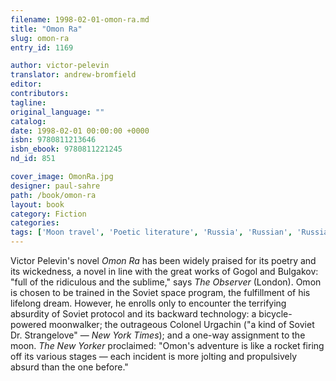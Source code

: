 ```yaml
---
filename: 1998-02-01-omon-ra.md
title: "Omon Ra"
slug: omon-ra
entry_id: 1169

author: victor-pelevin
translator: andrew-bromfield
editor: 
contributors: 
tagline: 
original_language: ""
catalog: 
date: 1998-02-01 00:00:00 +0000 
isbn: 9780811213646
isbn_ebook: 9780811221245
nd_id: 851

cover_image: OmonRa.jpg
designer: paul-sahre
path: /book/omon-ra
layout: book
category: Fiction
categories: 
tags: ['Moon travel', 'Poetic literature', 'Russia', 'Russian', 'Russian literature', 'Soviet Union', 'Sublime', 'Technology']
---
```

Victor Pelevin's novel *Omon Ra* has been widely praised for its poetry and its wickedness, a novel in line with the great works of Gogol and Bulgakov: "full of the ridiculous and the sublime," says *The Observer* (London). Omon is chosen to be trained in the Soviet space program, the fulfillment of his lifelong dream. However, he enrolls only to encounter the terrifying absurdity of Soviet protocol and its backward technology: a bicycle-powered moonwalker; the outrageous Colonel Urgachin ("a kind of Soviet Dr. Strangelove" — *New York Times*); and a one-way assignment to the moon. *The New Yorker* proclaimed: "Omon's adventure is like a rocket firing off its various stages — each incident is more jolting and propulsively absurd than the one before."





